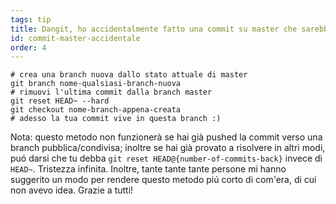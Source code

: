 ```yaml
---
tags: tip
title: Dangit, ho accidentalmente fatto una commit su master che sarebbe dovuta essere su una branch nuova!
id: commit-master-accidentale
order: 4
---
```


```git
# crea una branch nuova dallo stato attuale di master
git branch nome-qualsiasi-branch-nuova
# rimuovi l'ultima commit dalla branch master
git reset HEAD~ --hard
git checkout nome-branch-appena-creata
# adesso la tua commit vive in questa branch :)
```

Nota: questo metodo non funzionerà se hai già pushed la commit verso una branch pubblica/condivisa; inoltre se hai già provato a risolvere in altri modi, puó darsi che tu debba `git reset HEAD@{number-of-commits-back}` invece di `HEAD~`. Tristezza infinita. Inoltre, tante tante tante persone mi hanno suggerito un modo per rendere questo metodo piú corto di com'era, di cui non avevo idea. Grazie a tutti!